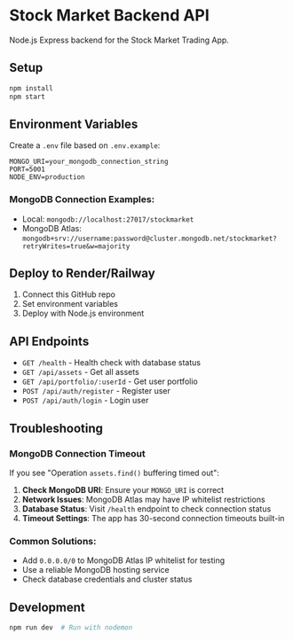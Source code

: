 # Stock Market Backend API

Node.js Express backend for the Stock Market Trading App.

## Setup

```bash
npm install
npm start
```

## Environment Variables

Create a `.env` file based on `.env.example`:

```
MONGO_URI=your_mongodb_connection_string
PORT=5001
NODE_ENV=production
```

### MongoDB Connection Examples:
- Local: `mongodb://localhost:27017/stockmarket`
- MongoDB Atlas: `mongodb+srv://username:password@cluster.mongodb.net/stockmarket?retryWrites=true&w=majority`

## Deploy to Render/Railway

1. Connect this GitHub repo
2. Set environment variables
3. Deploy with Node.js environment

## API Endpoints

- `GET /health` - Health check with database status
- `GET /api/assets` - Get all assets
- `GET /api/portfolio/:userId` - Get user portfolio
- `POST /api/auth/register` - Register user
- `POST /api/auth/login` - Login user

## Troubleshooting

### MongoDB Connection Timeout
If you see "Operation `assets.find()` buffering timed out":

1. **Check MongoDB URI**: Ensure your `MONGO_URI` is correct
2. **Network Issues**: MongoDB Atlas may have IP whitelist restrictions
3. **Database Status**: Visit `/health` endpoint to check connection status
4. **Timeout Settings**: The app has 30-second connection timeouts built-in

### Common Solutions:
- Add `0.0.0.0/0` to MongoDB Atlas IP whitelist for testing
- Use a reliable MongoDB hosting service
- Check database credentials and cluster status

## Development

```bash
npm run dev  # Run with nodemon
```
